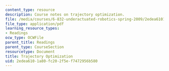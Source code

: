 ```yaml
---
content_type: resource
description: Course notes on trajectory optimization.
file: /media/courses/6-832-underactuated-robotics-spring-2009/2edea6101a80fc202f5ef7472956b580_MIT6_832s09_read_ch12.pdf
file_type: application/pdf
learning_resource_types:
- Readings
ocw_type: OCWFile
parent_title: Readings
parent_type: CourseSection
resourcetype: Document
title: Trajectory Optimization
uid: 2edea610-1a80-fc20-2f5e-f7472956b580
---
```

